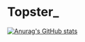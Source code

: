 # Topster_
[![Anurag's GitHub stats](https://github-readme-stats.vercel.app/api?username=srtopster)](https://github.com/anuraghazra/github-readme-stats)
